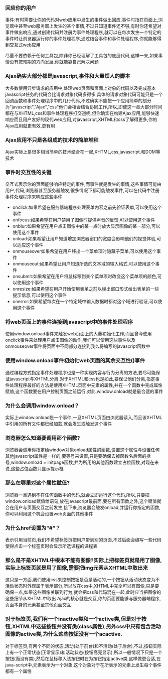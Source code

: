 ### 回应你的用户

事件:有时需要让你的代码对web应用中发生的事件做出回应,事件时指在页面上,浏览器中甚至web服务器上发生的某个事情,不过只知道事件还不够,有时你还希望对事件做出响应,通过创建代码并注册为事件处理程序,就可以在每次发生一个特定的事件时让浏览器运行你的事件处理程序,通过结合事件和事件处理程序,你就能够得到交互式web应用

尽量不要依赖于任何工具包,除非你已经理解了工具包的底层代码,这样一来,如果事情没有按预期的方向发展,你就能靠自己解决问题


### Ajax确实大部分都是javascript,事件和大量烦人的脚本

大多数使用异步请求的应用中,处理web页面和页面上对象的代码以及完成基本javascript任务的代码会比请求对象代码多得多,具体的请求对象代码可能只是一个回调函数和事件处理程序中的几行代码,不过确实不能把一个应用简单的划分为"javascript","Ajax","css"他们会相会结合协同工作,所以,即使这一章大部分时间都在与XHTML,css和事件处理程序打交道呢,但你确实在构建Ajax应用,能够快速响应而且用户友好的现代web应用,对javascript,XHTML和css了解得更多,你的Ajax应用就更有效,更有用

### Ajax应用不只是各组成的技术的简单堆积

Ajax实际上是很多相当简单的技术结合在一起,XHTML,css,javascript,和DOM等技术

### 事件时交互性的关键

交互式表示你的页面能够响应特定的事件,而事件就是发生的事情,这些事情可能由用户,代码,浏览器甚至服务器触发,很多情况下都可能触发事件,可以在代码中注册事件处理程序来响应这些事件
* onclick:如果希望在服务器端程序处理表单内容之前先验证表单,可以使用这个事件
* onfocus:如果希望在用户禁用了图像时提供声音的反馈,可以使用这个事件
* onblur:如果希望在用户点击图像中的某一点时放大显示图像的某一部分,可以使用这个事件
* onload:如果希望让用户知道增加浏览器窗口的宽度会影响他们的视觉体验,可以适应这个事件
* onmouseover如果希望在用户移出一个菜单项时隐藏子菜单,可以使用这个事件
* onmouseout:如果希望让用户知道所选的文本域的输入格式,可以使用这个事件
* onsubmit:如果希望在用户将鼠标移到某个菜单项时改变这个菜单项的颜色,可以使用这个事件
* onresize:如果希望在用户开始使用表单之前以弹出窗口形式给出表单的一些提示信息,可以使用这个事件
* onerror:如果希望每次在一个特定域中输入数据时都对这个域进行验证,可以使用这个事件

### 将web页面上的事件连接到javascript中的事件处理程序
使用window.onload事件来触发web页面上的大量初始化工作,而且曾今使用onclick事件来处理用户点击图像的动作,我们可以使用这些事件以及onmouseover事件将页面中不同部分连接到我么将编写的javascript函数中

### 使用window.onload事件初始化web页面的其余交互性()事件

通过编程方式指定事件处理程序也是一种实现内容与行为分离的方法,要尽可能保证javascript与XHTML分离,对于XHTML和css也是如此,要保证他们分离,指定事件处理程序最好的方法是使用XHTML页面中元素的属性,并在一个函数中完成属性赋值,这个函数要在用户控制页面之前运行,对此,window.onload就是最合适的事件

### 为什么会调用window.onload？

实际上window.onload是一个事件,一旦XHTML页面由浏览器读入,而且该XHTML中引用的所有文件都已经加载,就会发生或触发这个事件

### 浏览器怎么知道要调用那个函数?

浏览器会调用你指定给window对象onload属性的函数,设置这个属性与设置任何其他javascript属性是一样的,要等号来设置,只是要确保去掉函数名后面的括号,window.onload = initpage函数,并为所用的其他函数建立占位函数,对现在来说,这些占位函数只显示提示框

### 那么在哪里对这个属性赋值?

浏览器一旦遇到不在任何函数中的代码,就会立即运行这个代码,所以,只要把window.onload赋值给语句,放在javascript最前面,要在所有函数之外,这个赋值就会在用户与页面交互之前发生,接下来,浏览器会触发onload,并运行你指定的函数,你可以利用这个机会设置web页面的其他事件

### 为什么href设置为"#"？
表示引用当前页,我们不希望标签页把用户带到别的页面,不过后面会编写一些代码使得点击一个标签页时会显示所选课程的课程表

### 那么是不是XHTML中根本不能有图像?实际上把标签页就是用了图像,实际上标签页就是用了图像,需要把img元素从XHTML中取出来
这只是一方面,我们使用css来控制按钮是否是活动的,一个按钮从活动状态变为不活动状态时外观属于表示部分,所以放在css中,XHTML中完全可以有图像,只是要确保一点,如果这些图像关联到行为,就会把css和代码混在一起,此时应当把图像的这些细节从XHTML中取出
Ajax的核心就是交互,你的页面要能够与服务器端程序,页面本身的元素甚至其他页面交互
### 对于标签页,我们有一个inactive类和一个active类,但是对于按钮,XHTML中这些按钮并没有类(class属性),另外css中只有包含活动图像的active类,为什么这些按钮没有一个acactive.
对于标签页,有两个不同的状态,活动(处于前台)和不活动(处于后台),不过,按钮实际上有一个正常状态(正常显示)和活动状态(按钮高亮显示),所以一般情况下只是一个按钮(而没有类),然后在鼠标移入该按钮时在为按钮指定active类,这样做更合适,在java-script中,元素表示为一个对象,这个对象对于在所表示的元素上发生每个事件都有一个属性

